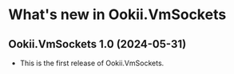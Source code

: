 # What's new in Ookii.VmSockets

## Ookii.VmSockets 1.0 (2024-05-31)

- This is the first release of Ookii.VmSockets.
